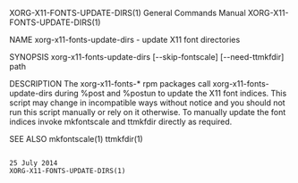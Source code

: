 XORG-X11-FONTS-UPDATE-DIRS(1)                                                              General Commands Manual                                                              XORG-X11-FONTS-UPDATE-DIRS(1)



NAME
       xorg-x11-fonts-update-dirs - update X11 font directories

SYNOPSIS
       xorg-x11-fonts-update-dirs [--skip-fontscale] [--need-ttmkfdir] path

DESCRIPTION
       The  xorg-x11-fonts-* rpm packages call xorg-x11-fonts-update-dirs during %post and %postun to update the X11 font indices.  This script may change in incompatible ways without notice and you should
       not run this script manually or rely on it otherwise.  To manually update the font indices invoke mkfontscale and ttmkfdir directly as required.

SEE ALSO
       mkfontscale(1) ttmkfdir(1)



                                                                                                 25 July 2014                                                                   XORG-X11-FONTS-UPDATE-DIRS(1)
